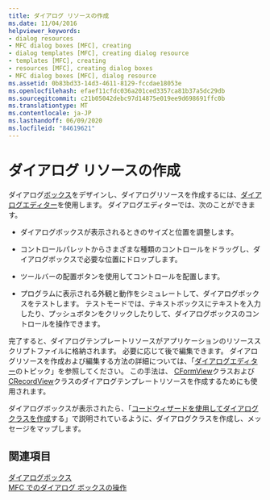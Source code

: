 ```yaml
---
title: ダイアログ リソースの作成
ms.date: 11/04/2016
helpviewer_keywords:
- dialog resources
- MFC dialog boxes [MFC], creating
- dialog templates [MFC], creating dialog resource
- templates [MFC], creating
- resources [MFC], creating dialog boxes
- MFC dialog boxes [MFC], dialog resource
ms.assetid: 0b83bd33-14d3-4611-8129-fccdae18053e
ms.openlocfilehash: efaef11cfdc036a201ced3357ca81b37a5dc29db
ms.sourcegitcommit: c21b05042debc97d14875e019ee9d698691ffc0b
ms.translationtype: MT
ms.contentlocale: ja-JP
ms.lasthandoff: 06/09/2020
ms.locfileid: "84619621"
---
```

# <a name="creating-the-dialog-resource"></a>ダイアログ リソースの作成

ダイアログ[ボックス](dialog-boxes.md)をデザインし、ダイアログリソースを作成するには、[ダイアログエディター](../windows/dialog-editor.md)を使用します。 ダイアログエディターでは、次のことができます。

- ダイアログボックスが表示されるときのサイズと位置を調整します。

- コントロールパレットからさまざまな種類のコントロールをドラッグし、ダイアログボックスで必要な位置にドロップします。

- ツールバーの配置ボタンを使用してコントロールを配置します。

- プログラムに表示される外観と動作をシミュレートして、ダイアログボックスをテストします。 テストモードでは、テキストボックスにテキストを入力したり、プッシュボタンをクリックしたりして、ダイアログボックスのコントロールを操作できます。

完了すると、ダイアログテンプレートリソースがアプリケーションのリソーススクリプトファイルに格納されます。 必要に応じて後で編集できます。 ダイアログリソースを作成および編集する方法の詳細については、「[ダイアログエディター](../windows/dialog-editor.md)のトピック」を参照してください。 この手法は、 [CFormView](reference/cformview-class.md)クラスおよび[CRecordView](reference/crecordview-class.md)クラスのダイアログテンプレートリソースを作成するためにも使用されます。

ダイアログボックスが表示されたら、「[コードウィザードを使用してダイアログクラスを作成](creating-a-dialog-class-with-code-wizards.md)する」で説明されているように、ダイアログクラスを作成し、メッセージをマップします。

## <a name="see-also"></a>関連項目

[ダイアログボックス](dialog-boxes.md)<br/>
[MFC でのダイアログ ボックスの操作](life-cycle-of-a-dialog-box.md)
